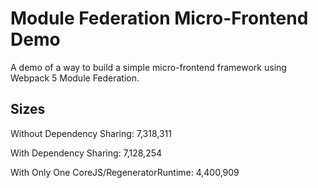 # Module Federation Micro-Frontend Demo

A demo of a way to build a simple micro-frontend framework using Webpack 5 Module Federation.

## Sizes

Without Dependency Sharing: 7,318,311

With Dependency Sharing: 7,128,254

With Only One CoreJS/RegeneratorRuntime: 4,400,909
